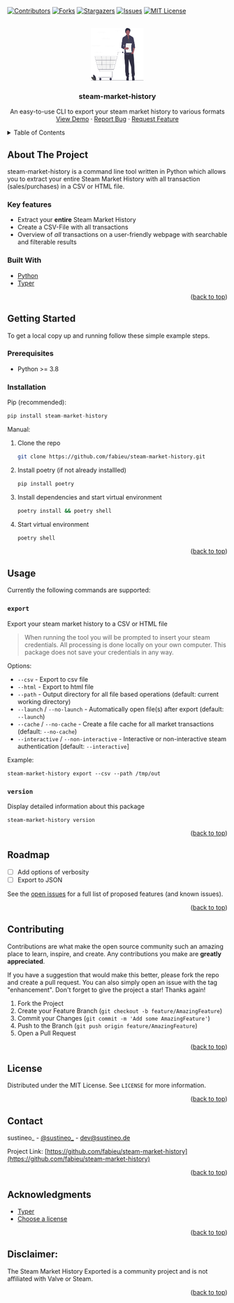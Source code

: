 <div id="top"></div>

<!-- PROJECT SHIELDS -->

[![Contributors][contributors-shield]][contributors-url]
[![Forks][forks-shield]][forks-url]
[![Stargazers][stars-shield]][stars-url]
[![Issues][issues-shield]][issues-url]
[![MIT License][license-shield]][license-url]

<!-- PROJECT LOGO -->
<br />
<div align="center">
  <a href="https://github.com/fabieu/steam-market-history">
    <img src="https://raw.githubusercontent.com/fabieu/steam-market-history/main/docs/images/logo.svg" alt="Logo" width="120" height="120">
  </a>

<h3 align="center">steam-market-history</h3>

  <p align="center">
    An easy-to-use CLI to export your steam market history to various formats
    <br />
    <a href="https://raw.githubusercontent.com/fabieu/steam-market-history/main/docs/demo.gif">View Demo</a>
    ·
    <a href="https://github.com/fabieu/steam-market-history/issues">Report Bug</a>
    ·
    <a href="https://github.com/fabieu/steam-market-history/issues">Request Feature</a>
  </p>
</div>

<!-- TABLE OF CONTENTS -->
<details>
  <summary>Table of Contents</summary>
  <ol>
    <li>
      <a href="#about-the-project">About The Project</a>
      <ul>
        <li><a href="#built-with">Built With</a></li>
      </ul>
    </li>
    <li>
      <a href="#getting-started">Getting Started</a>
      <ul>
        <li><a href="#prerequisites">Prerequisites</a></li>
        <li><a href="#installation">Installation</a></li>
      </ul>
    </li>
    <li><a href="#usage">Usage</a></li>
    <li><a href="#roadmap">Roadmap</a></li>
    <li><a href="#contributing">Contributing</a></li>
    <li><a href="#license">License</a></li>
    <li><a href="#contact">Contact</a></li>
    <li><a href="#acknowledgments">Acknowledgments</a></li>
  </ol>
</details>

<!-- ABOUT THE PROJECT -->

## About The Project

steam-market-history is a command line tool written in Python which allows you to extract your entire Steam Market History with all transaction (sales/purchases) in a CSV or HTML file.

### Key features

- Extract your **entire** Steam Market History
- Create a CSV-File with all transactions
- Overview of _all_ transactions on a user-friendly webpage with searchable and filterable results

### Built With

- [Python](https://www.python.org/)
- [Typer](https://typer.tiangolo.com/)

<p align="right">(<a href="#top">back to top</a>)</p>

<!-- GETTING STARTED -->

## Getting Started

To get a local copy up and running follow these simple example steps.

### Prerequisites

- Python >= 3.8

### Installation

Pip (recommended):

```python
pip install steam-market-history
```

Manual:

1. Clone the repo
   ```sh
   git clone https://github.com/fabieu/steam-market-history.git
   ```
2. Install poetry (if not already installled)
   ```sh
   pip install poetry
   ```
3. Install dependencies and start virtual environment
   ```sh
   poetry install && poetry shell
   ```
4. Start virtual environment
   ```sh
   poetry shell
   ```

<p align="right">(<a href="#top">back to top</a>)</p>

<!-- USAGE EXAMPLES -->

## Usage

Currently the following commands are supported:

### `export`

Export your steam market history to a CSV or HTML file

> When running the tool you will be prompted to insert your steam credentials. All processing is done locally on your own computer. This package does not save your credentials in any way.

Options:

- `--csv` - Export to csv file
- `--html` - Export to html file
- `--path` - Output directory for all file based operations (default: current working directory)
- `--launch` / `--no-launch` - Automatically open file(s) after export (default: `--launch`)
- `--cache` / `--no-cache` - Create a file cache for all market transactions (default: `--no-cache`)
- `--interactive` / `--non-interactive` - Interactive or non-interactive steam authentication [default: `--interactive`]

Example:

```
steam-market-history export --csv --path /tmp/out
```

### `version`

Display detailed information about this package

```
steam-market-history version
```

<p align="right">(<a href="#top">back to top</a>)</p>

<!-- ROADMAP -->

## Roadmap

- [ ] Add options of verbosity
- [ ] Export to JSON

See the [open issues](https://github.com/fabieu/steam-market-history/issues) for a full list of proposed features (and known issues).

<p align="right">(<a href="#top">back to top</a>)</p>

<!-- CONTRIBUTING -->

## Contributing

Contributions are what make the open source community such an amazing place to learn, inspire, and create. Any contributions you make are **greatly appreciated**.

If you have a suggestion that would make this better, please fork the repo and create a pull request. You can also simply open an issue with the tag "enhancement".
Don't forget to give the project a star! Thanks again!

1. Fork the Project
2. Create your Feature Branch (`git checkout -b feature/AmazingFeature`)
3. Commit your Changes (`git commit -m 'Add some AmazingFeature'`)
4. Push to the Branch (`git push origin feature/AmazingFeature`)
5. Open a Pull Request

<p align="right">(<a href="#top">back to top</a>)</p>

<!-- LICENSE -->

## License

Distributed under the MIT License. See `LICENSE` for more information.

<p align="right">(<a href="#top">back to top</a>)</p>

<!-- CONTACT -->

## Contact

sustineo\_ - [@sustineo\_](https://twitter.com/sustineo_) - dev@sustineo.de

Project Link: [https://github.com/fabieu/steam-market-history](https://github.com/fabieu/steam-market-history)

<p align="right">(<a href="#top">back to top</a>)</p>

<!-- ACKNOWLEDGMENTS -->

## Acknowledgments

- [Typer](https://typer.tiangolo.com/)
- [Choose a license](https://choosealicense.com/)

<p align="right">(<a href="#top">back to top</a>)</p>

## Disclaimer:

The Steam Market History Exported is a community project and is not affiliated with Valve or Steam.

<p align="right">(<a href="#top">back to top</a>)</p>

<!-- MARKDOWN LINKS & IMAGES -->
<!-- https://www.markdownguide.org/basic-syntax/#reference-style-links -->

[contributors-shield]: https://img.shields.io/github/contributors/fabieu/steam-market-history.svg?style=for-the-badge
[contributors-url]: https://github.com/fabieu/steam-market-history/graphs/contributors
[forks-shield]: https://img.shields.io/github/forks/fabieu/steam-market-history.svg?style=for-the-badge
[forks-url]: https://github.com/fabieu/steam-market-history/network/members
[stars-shield]: https://img.shields.io/github/stars/fabieu/steam-market-history.svg?style=for-the-badge
[stars-url]: https://github.com/fabieu/steam-market-history/stargazers
[issues-shield]: https://img.shields.io/github/issues/fabieu/steam-market-history.svg?style=for-the-badge
[issues-url]: https://github.com/fabieu/steam-market-history/issues
[license-shield]: https://img.shields.io/github/license/fabieu/steam-market-history.svg?style=for-the-badge
[license-url]: https://github.com/fabieu/steam-market-history/blob/master/LICENSE.txt
[linkedin-shield]: https://img.shields.io/badge/-LinkedIn-black.svg?style=for-the-badge&logo=linkedin&colorB=555
[linkedin-url]: https://linkedin.com/in/linkedin_username
[product-screenshot]: images/screenshot.png
